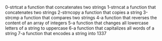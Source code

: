 0-strtcat a function that concatenates two strings
1-strncat a function that concatenates two strings
2-strncopy a function that copies a string
3-strcmp a function that compares two strings
4-a function that reverses the content of an array of integers
5-a function that changes all lowercase letters of a string to uppercase
6-a function that capitalizes all words of a string
7-a function that encodes a string into 1337
